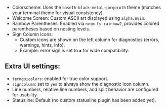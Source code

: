 - Colorscheme: Uses the `base16-black-metal-gorgoroth` theme (matches your terminal theme for visual consistency).
- Welcome Screen: Custom ASCII art displayed using `alpha.nvim`.
- Rainbow Parentheses: Enabled via `nvim-ts-rainbow2`, provides colored parentheses based on nesting levels.
- Sign Column Icons:
    - Custom icons are shown on the left column for diagnostics (errors, warnings, hints, info).
    - Example: error sign is set to `✘` for wide compatibility.
## **Extra UI settings:**

- `termguicolors`: enabled for true color support.
- `signcolumn`: set to `yes` to always show the diagnostic icon column.
- Line numbers, relative line numbers, and split behavior are configured for usability.
- Statusline: Default (no custom statusline plugin has been added yet).


